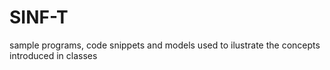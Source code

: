 # SINF-T

sample programs, code snippets and models used to ilustrate the concepts introduced in classes 

